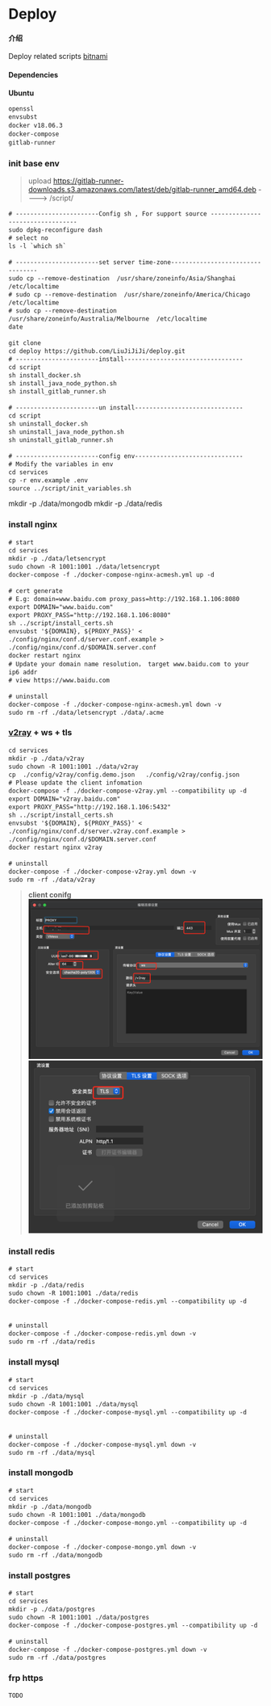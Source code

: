 # Deploy

#### 介绍
Deploy related scripts
[bitnami](https://hub.docker.com/u/bitnami)

#### Dependencies

**Ubuntu**

```txt
openssl
envsubst
docker v18.06.3
docker-compose
gitlab-runner
```

### init base env

> upload https://gitlab-runner-downloads.s3.amazonaws.com/latest/deb/gitlab-runner_amd64.deb 
>    ----> /script/
```shell
# -----------------------Config sh , For support source ---------------------------------
sudo dpkg-reconfigure dash
# select no 
ls -l `which sh`

# -----------------------set server time-zone---------------------------------
sudo cp --remove-destination  /usr/share/zoneinfo/Asia/Shanghai  /etc/localtime
# sudo cp --remove-destination  /usr/share/zoneinfo/America/Chicago  /etc/localtime
# sudo cp --remove-destination  /usr/share/zoneinfo/Australia/Melbourne  /etc/localtime
date

git clone 
cd deploy https://github.com/LiuJiJiJi/deploy.git
# -----------------------install---------------------------------
cd script
sh install_docker.sh
sh install_java_node_python.sh
sh install_gitlab_runner.sh

# -----------------------un install------------------------------
cd script
sh uninstall_docker.sh
sh uninstall_java_node_python.sh
sh uninstall_gitlab_runner.sh

# -----------------------config env------------------------------
# Modify the variables in env
cd services
cp -r env.example .env
source ../script/init_variables.sh
```
mkdir -p ./data/mongodb
mkdir -p ./data/redis


### install nginx

```shell
# start
cd services
mkdir -p ./data/letsencrypt
sudo chown -R 1001:1001 ./data/letsencrypt
docker-compose -f ./docker-compose-nginx-acmesh.yml up -d

# cert generate
# E.g: domain=www.baidu.com proxy_pass=http://192.168.1.106:8080
export DOMAIN="www.baidu.com"
export PROXY_PASS="http://192.168.1.106:8080"
sh ../script/install_certs.sh
envsubst '${DOMAIN}, ${PROXY_PASS}' < ./config/nginx/conf.d/server.conf.example > ./config/nginx/conf.d/$DOMAIN.server.conf
docker restart nginx
# Update your domain name resolution， target www.baidu.com to your ip6 addr
# view https://www.baidu.com

# uninstall 
docker-compose -f ./docker-compose-nginx-acmesh.yml down -v
sudo rm -rf ./data/letsencrypt ./data/.acme
```

### [v2ray](https://www.v2fly.org/guide/install.html#docker-%E5%AE%89%E8%A3%85%E6%96%B9%E5%BC%8F) + ws + tls

```shell
cd services
mkdir -p ./data/v2ray
sudo chown -R 1001:1001 ./data/v2ray
cp  ./config/v2ray/config.demo.json   ./config/v2ray/config.json
# Please update the client infomation
docker-compose -f ./docker-compose-v2ray.yml --compatibility up -d
export DOMAIN="v2ray.baidu.com"
export PROXY_PASS="http://192.168.1.106:5432"
sh ../script/install_certs.sh
envsubst '${DOMAIN}, ${PROXY_PASS}' < ./config/nginx/conf.d/server.v2ray.conf.example > ./config/nginx/conf.d/$DOMAIN.server.conf
docker restart nginx v2ray

# uninstall 
docker-compose -f ./docker-compose-v2ray.yml down -v
sudo rm -rf ./data/v2ray
```
> **client conifg**
> ![](./img/v2ray_config.png)
> ![](./img/v2ray_config_tsl.png)

### install redis

```shell
# start
cd services
mkdir -p ./data/redis
sudo chown -R 1001:1001 ./data/redis
docker-compose -f ./docker-compose-redis.yml --compatibility up -d


# uninstall 
docker-compose -f ./docker-compose-redis.yml down -v
sudo rm -rf ./data/redis
```

### install mysql

```shell
# start
cd services
mkdir -p ./data/mysql
sudo chown -R 1001:1001 ./data/mysql
docker-compose -f ./docker-compose-mysql.yml --compatibility up -d


# uninstall 
docker-compose -f ./docker-compose-mysql.yml down -v
sudo rm -rf ./data/mysql
```

### install mongodb

```shell
# start
cd services
mkdir -p ./data/mongodb
sudo chown -R 1001:1001 ./data/mongodb
docker-compose -f ./docker-compose-mongo.yml --compatibility up -d

# uninstall 
docker-compose -f ./docker-compose-mongo.yml down -v
sudo rm -rf ./data/mongodb
```

### install postgres

```shell
# start
cd services
mkdir -p ./data/postgres
sudo chown -R 1001:1001 ./data/postgres
docker-compose -f ./docker-compose-postgres.yml --compatibility up -d

# uninstall 
docker-compose -f ./docker-compose-postgres.yml down -v
sudo rm -rf ./data/postgres
```

### frp https

```shell
TODO
```